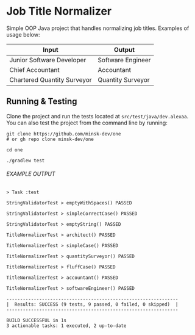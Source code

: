# Job Title Normalizer

Simple OOP Java project that handles normalizing job titles. Examples of usage below:

| Input                         | Output              |
|-------------------------------|---------------------|
| Junior Software Developer     | Software Engineer   |
| Chief Accountant              | Accountant          |
| Chartered Quantity Surveyor   | Quantity Surveyor   |

## Running & Testing

Clone the project and run the tests located at `src/test/java/dev.alexaa`.
You can also test the project from the command line by running:

```shell
git clone https://github.com/minsk-dev/one
# or gh repo clone minsk-dev/one

cd one

./gradlew test
```

###### EXAMPLE OUTPUT

```
> Task :test

StringValidatorTest > emptyWithSpaces() PASSED

StringValidatorTest > simpleCorrectCase() PASSED

StringValidatorTest > emptyString() PASSED

TitleNormalizerTest > architect() PASSED

TitleNormalizerTest > simpleCase() PASSED

TitleNormalizerTest > quantitySurveyor() PASSED

TitleNormalizerTest > fluffCase() PASSED

TitleNormalizerTest > accountant() PASSED

TitleNormalizerTest > softwareEngineer() PASSED

---------------------------------------------------------------
|  Results: SUCCESS (9 tests, 9 passed, 0 failed, 0 skipped)  |
---------------------------------------------------------------

BUILD SUCCESSFUL in 1s
3 actionable tasks: 1 executed, 2 up-to-date
```